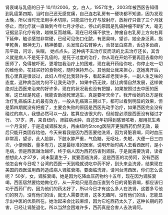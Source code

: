 肾衰竭与乳癌的日子
10/11/2006，女，白人，1957年生，2003年被西医告知得到乳癌第四期，当时自己还无感觉痛，自己连右乳房有一硬块都不知道，因为发现太晚，所以当时无法用手术切除，只能进行化疗与放射疗，放射疗只做了三个月就停止，而化疗就一直做到今年七月才停止，停止的原因是乳癌肿瘤不断扩大，毫无证据显示化疗有效，越做反而越痛，现在已经痛不欲生，肿瘤自右乳房上方向右肩下延伸，触诊感觉非常硬，已经可见伤口化脓，有恶臭味，望诊，她全身泛黄，指甲乾黄，眼神无力，精神萎靡，头发班白右臂肿大，舌苔呈白腐苔，舌边多齿痕，形平扁，问诊，失眠， 她点点头，这种病不去治疗反而活的比去治疗还长，其含义就是病人不是死于乳癌的，是死于过度的治疗，你从现在开始不要再回去看你的医师了，免得被吓死，更增加我治疗上的困难，现在我开药给你吃，你停止吃一切的维他命，花钱买好的食物吃，随时保持开心，其他就让我来担心，送她离开后，我心里真是很谈过，此妇人年纪比我轻许多，看起来却老我许多，一副人生乏味的态度，这种病当初为何不让我先动手，如果中药无效，就让病情自然发展，这样做绝对比西医来治来的好许多，现在的状况我也没有把握，如果按照过去中医的医案，这已经是死症，我能否助她死里逃生，真是要听天命了。我开给她的处方是我治疗乳癌临床上的最有效方，一般从乳癌第三期以下，都可以看到明显的效果，但是第四期就没有把握了，主要会失败的原因是西医先动手治疗，如果西医完全没有碰过的病人，我想必然可以一战，胜算应该很大的，但前提必须是西医没有碰过才行。
37岁，男，来自纽约，肾脏病水肿，自述去年初得到感冒咳嗽，服用抗生素一个月没好，于是造成肾脏发炎，再由纽约Strong医院开更强西药仍然无效，最后只能开类固存给他，今天来看我是因为西医要他洗肾，因为肾脏衰竭，同时血压非常高，望诊，此人脸胖，下肢水肿严重，气色黯，无呕吐，失眠，大便一日三四次，小便频数，量多有力，这是最标准的医案，说明开始时病人去看西医时，是小毛病，但是西医越治越坏，终于病人因为西药伤害到肾脏，于是就需要洗肾，读者想想此人才37岁，尚未娶妻生子，就要面临洗肾，这是西医的功劳阿，没有西医他怎会有今日呢？台湾的西医一天到晚就说吃中药不好，到头来会洗肾，结果现在美国的西医滥用西药造成病人肾脏衰竭，要面临洗肾，请问台湾西医，你们怎么说呢？ 
50岁，女，肾脏衰竭，她是因为吃降血压药物约十五年，现在因为肾脏衰竭，西医居然要给她做化疗，从一开始只是高血压直到今日的肾脏衰竭，都应该归功于西药厂的，因为他们的药太好了，所以今日才有这么多人在洗肾，这要多亏他们的努力，没有他们的话，就无人需要洗肾，这多无趣阿，没有他们的话，怎能显示出中医的优质所在。她治起来会比较麻烦，因为它吃西药太久了，这种长期的药害，已经让肾脏退化，所以当然会困难许多，西药真是会害人去洗肾阿。